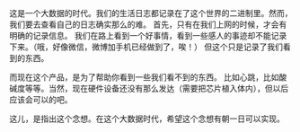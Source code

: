 这是一个大数据的时代。我们的生活日志都记录在了这个世界的二进制里。然而，我们要去查看自己的日志确实那么的难。
首先，只有在我们上网的时候，才会有明确的记录信息。
我们在路上看到一个好事情，看到一些感人的事迹却不能记录下来。（哦，好像微信，微博加手机已经做到了，唉！）
但这个只是记录了我们看到的东西。

而现在这个产品，是为了帮助你看到一些我们看不到的东西。
比如心跳，比如酸碱度等等。当然，现在硬件设备还没有那么发达（需要把芯片植入体内），但以后应该会可以的吧。

这儿，是指出这个念想。在这个大数据时代，希望这个念想有朝一日可以实现。

